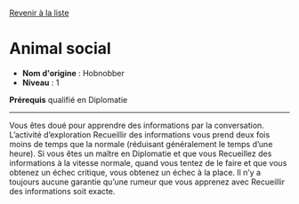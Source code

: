[Revenir à la liste](list.md)

# Animal social

 * **Nom d'origine** : Hobnobber
 * **Niveau** : 1


<p><strong>Prérequis</strong> qualifié en Diplomatie</p>
<hr>
<p>Vous êtes doué pour apprendre des informations par la conversation. L’activité d’exploration Recueillir des informations vous prend deux fois moins de temps que la normale (réduisant généralement le temps d’une heure). Si vous êtes un maître en Diplomatie et que vous Recueillez des informations à la vitesse normale, quand vous tentez de le faire et que vous obtenez un échec critique, vous obtenez un échec à la place. Il n’y a toujours aucune garantie qu’une rumeur que vous apprenez avec Recueillir des informations soit exacte.</p>